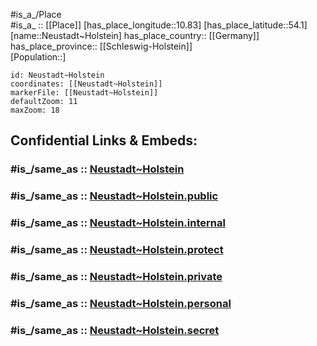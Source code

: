 ﻿---
confidential: public
isDeleted: false
location:
- 54.1
- 10.83
mapmarker: city
mapzoom:
- 7
- 12
SpocWebEntityId: 32856
tags:
- geo/City
type: City
---

#is_a_/Place  
#is_a_ :: [[Place]] 
[has_place_longitude::10.83] 
[has_place_latitude::54.1] 
[name::Neustadt~Holstein] 
has_place_country:: [[Germany]]  
has_place_province:: [[Schleswig-Holstein]]  
[Population::] 



```leaflet
id: Neustadt~Holstein
coordinates: [[Neustadt~Holstein]] 
markerFile: [[Neustadt~Holstein]] 
defaultZoom: 11 
maxZoom: 18
```


## Confidential Links & Embeds: 

### #is_/same_as :: [Neustadt~Holstein](/_Standards/Earth/Continent/Europe/Europe~Central/Germany/Germany~West/Schleswig-Holstein/counties~SH/Ostholstein/cities~Ostholstein/Neustadt~Holstein.md) 

### #is_/same_as :: [Neustadt~Holstein.public](/_public/Earth/Continent/Europe/Europe~Central/Germany/Germany~West/Schleswig-Holstein/counties~SH/Ostholstein/cities~Ostholstein/Neustadt~Holstein.public.md) 

### #is_/same_as :: [Neustadt~Holstein.internal](/_internal/Earth/Continent/Europe/Europe~Central/Germany/Germany~West/Schleswig-Holstein/counties~SH/Ostholstein/cities~Ostholstein/Neustadt~Holstein.internal.md) 

### #is_/same_as :: [Neustadt~Holstein.protect](/_protect/Earth/Continent/Europe/Europe~Central/Germany/Germany~West/Schleswig-Holstein/counties~SH/Ostholstein/cities~Ostholstein/Neustadt~Holstein.protect.md) 

### #is_/same_as :: [Neustadt~Holstein.private](/_private/Earth/Continent/Europe/Europe~Central/Germany/Germany~West/Schleswig-Holstein/counties~SH/Ostholstein/cities~Ostholstein/Neustadt~Holstein.private.md) 

### #is_/same_as :: [Neustadt~Holstein.personal](/_personal/Earth/Continent/Europe/Europe~Central/Germany/Germany~West/Schleswig-Holstein/counties~SH/Ostholstein/cities~Ostholstein/Neustadt~Holstein.personal.md) 

### #is_/same_as :: [Neustadt~Holstein.secret](/_secret/Earth/Continent/Europe/Europe~Central/Germany/Germany~West/Schleswig-Holstein/counties~SH/Ostholstein/cities~Ostholstein/Neustadt~Holstein.secret.md)


